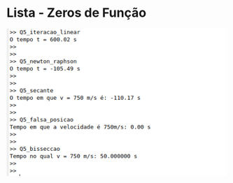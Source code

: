 # Lista - Zeros de Função 
![console](https://github.com/KevinCerqueira/TEC217-atividade-zeros-funcao/blob/main/console.png)